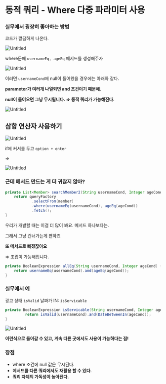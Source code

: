 # 동적 쿼리 - Where 다중 파라미터 사용

### 실무에서 굉장히 좋아하는 방법

코드가 깔끔하게 나온다.

![Untitled](%E1%84%83%E1%85%A9%E1%86%BC%E1%84%8C%E1%85%A5%E1%86%A8%20%E1%84%8F%E1%85%AF%E1%84%85%E1%85%B5%20-%20Where%20%E1%84%83%E1%85%A1%E1%84%8C%E1%85%AE%E1%86%BC%20%E1%84%91%E1%85%A1%E1%84%85%E1%85%A1%E1%84%86%E1%85%B5%E1%84%90%E1%85%A5%20%E1%84%89%E1%85%A1%E1%84%8B%E1%85%AD%E1%86%BC%20731014343e2748b59ec69cb75c56ee4d/Untitled.png)

where문에 `usernameEq, ageEq` 메서드를 생성해주자

![Untitled](%E1%84%83%E1%85%A9%E1%86%BC%E1%84%8C%E1%85%A5%E1%86%A8%20%E1%84%8F%E1%85%AF%E1%84%85%E1%85%B5%20-%20Where%20%E1%84%83%E1%85%A1%E1%84%8C%E1%85%AE%E1%86%BC%20%E1%84%91%E1%85%A1%E1%84%85%E1%85%A1%E1%84%86%E1%85%B5%E1%84%90%E1%85%A5%20%E1%84%89%E1%85%A1%E1%84%8B%E1%85%AD%E1%86%BC%20731014343e2748b59ec69cb75c56ee4d/Untitled%201.png)

이러면 `usernameCond`에 null이 들어왔을 경우에는 아래와 같다.

**parameter가 여러개 나열되면 and 조건이기 때문에.**

**null이 들어오면 그냥 무시됩니다. ⇒ 동적 쿼리가 가능해진다.**

![Untitled](%E1%84%83%E1%85%A9%E1%86%BC%E1%84%8C%E1%85%A5%E1%86%A8%20%E1%84%8F%E1%85%AF%E1%84%85%E1%85%B5%20-%20Where%20%E1%84%83%E1%85%A1%E1%84%8C%E1%85%AE%E1%86%BC%20%E1%84%91%E1%85%A1%E1%84%85%E1%85%A1%E1%84%86%E1%85%B5%E1%84%90%E1%85%A5%20%E1%84%89%E1%85%A1%E1%84%8B%E1%85%AD%E1%86%BC%20731014343e2748b59ec69cb75c56ee4d/Untitled%202.png)

## 삼항 연산자 사용하기

![Untitled](%E1%84%83%E1%85%A9%E1%86%BC%E1%84%8C%E1%85%A5%E1%86%A8%20%E1%84%8F%E1%85%AF%E1%84%85%E1%85%B5%20-%20Where%20%E1%84%83%E1%85%A1%E1%84%8C%E1%85%AE%E1%86%BC%20%E1%84%91%E1%85%A1%E1%84%85%E1%85%A1%E1%84%86%E1%85%B5%E1%84%90%E1%85%A5%20%E1%84%89%E1%85%A1%E1%84%8B%E1%85%AD%E1%86%BC%20731014343e2748b59ec69cb75c56ee4d/Untitled%203.png)

if에 커서를 두고 `option + enter` 

⇒

![Untitled](%E1%84%83%E1%85%A9%E1%86%BC%E1%84%8C%E1%85%A5%E1%86%A8%20%E1%84%8F%E1%85%AF%E1%84%85%E1%85%B5%20-%20Where%20%E1%84%83%E1%85%A1%E1%84%8C%E1%85%AE%E1%86%BC%20%E1%84%91%E1%85%A1%E1%84%85%E1%85%A1%E1%84%86%E1%85%B5%E1%84%90%E1%85%A5%20%E1%84%89%E1%85%A1%E1%84%8B%E1%85%AD%E1%86%BC%20731014343e2748b59ec69cb75c56ee4d/Untitled%204.png)

### 근데 메서드 만드는 게 더 귀찮지 않아?

```java
private List<Member> searchMember2(String usernameCond, Integer ageCond) {
    return queryFactory
            .selectFrom(member)
            .where(usernameEq(usernameCond), ageEq(ageCond))
            .fetch();
}
```

우리가 개발할 때는 이걸 더 많이 봐요. 메서드 하나보다는.

그래서 그냥 건너가는게 편하죠

**또 메서드로 빠졌잖아요**

⇒ 조립이 가능해집니다.

```java
private BooleanExpression allEq(String usernameCond, Integer ageCond) {
    return usernameEq(usernameCond).and(ageEq(ageCond));
}
```

### 실무에서 예

광고 상태 `isValid` 날짜가 IN: `isServicable` 

```java
private BooleanExpression isServicable(String usernameCond, Integer ageCond) {
         return isValid(usernameCond).and(DateBetweenIn(ageCond));
}
```

![Untitled](%E1%84%83%E1%85%A9%E1%86%BC%E1%84%8C%E1%85%A5%E1%86%A8%20%E1%84%8F%E1%85%AF%E1%84%85%E1%85%B5%20-%20Where%20%E1%84%83%E1%85%A1%E1%84%8C%E1%85%AE%E1%86%BC%20%E1%84%91%E1%85%A1%E1%84%85%E1%85%A1%E1%84%86%E1%85%B5%E1%84%90%E1%85%A5%20%E1%84%89%E1%85%A1%E1%84%8B%E1%85%AD%E1%86%BC%20731014343e2748b59ec69cb75c56ee4d/Untitled%205.png)

**이런식으로 들어갈 수 있고, 계속 다른 곳에서도 사용이 가능하다는 점!**

### 장점

- where 조건에 null 값은 무시된다.
- **메서드를 다른 쿼리에서도 재활용 할 수 있다.**
- **쿼리 자체의 가독성이 높아진다.**